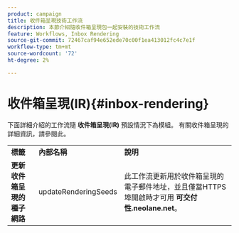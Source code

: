 ```yaml
---
product: campaign
title: 收件箱呈現技術工作流
description: 本節介紹隨收件箱呈現包一起安裝的技術工作流
feature: Workflows, Inbox Rendering
source-git-commit: 72467caf94e652ede70c00f1ea413012fc4c7e1f
workflow-type: tm+mt
source-wordcount: '72'
ht-degree: 2%

---
```



# 收件箱呈現(IR){#inbox-rendering}



下面詳細介紹的工作流隨 **收件箱呈現(IR)** 預設情況下為模組。 有關收件箱呈現的詳細資訊，請參閱此。

<table> 
 <tbody> 
  <tr> 
   <td> <strong>標籤</strong><br /> </td> 
   <td> <strong>內部名稱</strong><br /> </td> 
   <td> <strong>說明</strong><br /> </td> 
  </tr> 
  <tr> 
   <td> <strong>更新收件箱呈現的種子網路</strong><br /> </td> 
   <td> <span class="uicontrol">updateRenderingSeeds</span> <br /> </td> 
   <td> 此工作流更新用於收件箱呈現的電子郵件地址，並且僅當HTTPS埠開啟時才可用 <strong>可交付性.neolane.net</strong>。<br /> </td> 
  </tr> 
 </tbody> 
</table>

